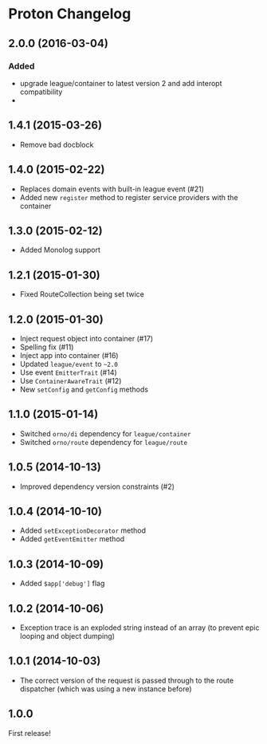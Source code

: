 # Proton Changelog

## 2.0.0 (2016-03-04)

### Added

 - upgrade league/container to latest version 2 and add interopt compatibility
 -  

## 1.4.1 (2015-03-26)

* Remove bad docblock

## 1.4.0 (2015-02-22)

* Replaces domain events with built-in league event (#21)
* Added new `register` method to register service providers with the container

## 1.3.0 (2015-02-12)

* Added Monolog support

## 1.2.1 (2015-01-30)

* Fixed RouteCollection being set twice

## 1.2.0 (2015-01-30)

* Inject request object into container (#17)
* Spelling fix (#11)
* Inject app into container (#16)
* Updated `league/event` to `~2.0`
* Use event `EmitterTrait` (#14)
* Use `ContainerAwareTrait` (#12)
* New `setConfig` and `getConfig` methods

## 1.1.0 (2015-01-14)

* Switched `orno/di` dependency for `league/container`
* Switched `orno/route` dependency for `league/route`

## 1.0.5 (2014-10-13)

* Improved dependency version constraints (#2)

## 1.0.4 (2014-10-10)

* Added `setExceptionDecorator` method
* Added `getEventEmitter` method

## 1.0.3 (2014-10-09)

* Added `$app['debug']` flag

## 1.0.2 (2014-10-06)

* Exception trace is an exploded string instead of an array (to prevent epic looping and object dumping)

## 1.0.1 (2014-10-03)

* The correct version of the request is passed through to the route dispatcher (which was using a new instance before)

## 1.0.0

First release!
